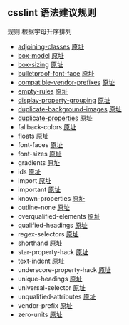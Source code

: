 ## csslint 语法建议规则

规则 根据字母升序排列

* [adjoining-classes](https://github.com/tangme/my-translation-works/blob/master/csslint/src/adjoining-classes.md)                            [原址](https://github.com/CSSLint/csslint/wiki/Disallow-adjoining-classes)
* [box-model](https://github.com/tangme/my-translation-works/blob/master/csslint/src/box-model.md)                                       [原址](https://github.com/CSSLint/csslint/wiki/Beware-of-box-model-size)
* [box-sizing](https://github.com/tangme/my-translation-works/blob/master/csslint/src/box-sizing.md)                                       [原址](https://github.com/CSSLint/csslint/wiki/Disallow-box-sizing)
* [bulletproof-font-face](https://github.com/tangme/my-translation-works/blob/master/csslint/src/bulletproof-font-face.md)                        [原址](https://github.com/CSSLint/csslint/wiki/Bulletproof-font-face)
* [compatible-vendor-prefixes](https://github.com/tangme/my-translation-works/blob/master/csslint/src/compatible-vendor-prefixes.md)            [原址](https://github.com/CSSLint/csslint/wiki/Require-compatible-vendor-prefixes)
* [empty-rules](https://github.com/tangme/my-translation-works/blob/master/csslint/src/empty-rules.md)                                     [原址](https://github.com/CSSLint/csslint/wiki/Disallow-empty-rules)
* [display-property-grouping](https://github.com/tangme/my-translation-works/blob/master/csslint/src/display-property-grouping.md)              [原址](https://github.com/CSSLint/csslint/wiki/Require-properties-appropriate-for-display)
* [duplicate-background-images](https://github.com/tangme/my-translation-works/blob/master/csslint/src/duplicate-background-images.md)       [原址](https://github.com/CSSLint/csslint/wiki/Disallow-duplicate-background-images)
* [duplicate-properties](https://github.com/tangme/my-translation-works/blob/master/csslint/src/duplicate-properties.md)                      [原址](https://github.com/CSSLint/csslint/wiki/Disallow-duplicate-properties)
* fallback-colors                                [原址](https://github.com/CSSLint/csslint/wiki/Require-fallback-colors)
* floats                                              [原址](https://github.com/CSSLint/csslint/wiki/Disallow-too-many-floats)
* font-faces                                       [原址](https://github.com/CSSLint/csslint/wiki/Don%27t-use-too-many-web-fonts)
* font-sizes                                       [原址](https://github.com/CSSLint/csslint/wiki/Don%27t-use-too-many-font-size-declarations)
* gradients                                       [原址](https://github.com/CSSLint/csslint/wiki/Require-all-gradient-definitions)
* ids                                                 [原址](https://github.com/CSSLint/csslint/wiki/Disallow-IDs-in-selectors)
* import                                            [原址](https://github.com/CSSLint/csslint/wiki/Disallow-%40import)
* important                                        [原址](https://github.com/CSSLint/csslint/wiki/Disallow-%21important)
* known-properties                          [原址](https://github.com/CSSLint/csslint/wiki/Require-use-of-known-properties)
* outline-none                                  [原址](https://github.com/CSSLint/csslint/wiki/Disallow-outline%3Anone)
* overqualified-elements                  [原址](https://github.com/CSSLint/csslint/wiki/Disallow-overqualified-elements)
* qualified-headings                         [原址](https://github.com/CSSLint/csslint/wiki/Disallow-qualified-headings)
* regex-selectors                             [原址](https://github.com/CSSLint/csslint/wiki/Disallow-selectors-that-look-like-regular-expressions)
* shorthand                                     [原址](https://github.com/CSSLint/csslint/wiki/Require-shorthand-properties)
* star-property-hack                        [原址](https://github.com/CSSLint/csslint/wiki/Disallow-star-hack)
* text-indent                                    [原址](https://github.com/CSSLint/csslint/wiki/Disallow-negative-text-indent)
* underscore-property-hack            [原址](https://github.com/CSSLint/csslint/wiki/Disallow-underscore-hack)
* unique-headings                          [原址](https://github.com/CSSLint/csslint/wiki/Headings-should-only-be-defined-once)
* universal-selector                         [原址](https://github.com/CSSLint/csslint/wiki/Disallow-universal-selector)
* unqualified-attributes                    [原址](https://github.com/CSSLint/csslint/wiki/Disallow-unqualified-attribute-selectors)
* vendor-prefix                                [原址](https://github.com/CSSLint/csslint/wiki/Require-standard-property-with-vendor-prefix)
* zero-units                                     [原址](https://github.com/CSSLint/csslint/wiki/Disallow-units-for-zero-values)